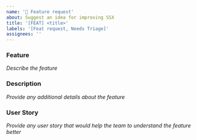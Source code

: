 ```yaml
---
name: '🚀 Feature request'
about: Suggest an idea for improving SSX
title: '[FEAT] <title>'
labels: '[Feat request, Needs Triage]'
assignees: ''
---
```

### Feature
_Describe the feature_

### Description
_Provide any additional details about the feature_

### User Story
_Provide any user story that would help the team to understand the feature better_

